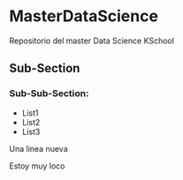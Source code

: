 # MasterDataScience
Repositorio del master Data Science KSchool

## Sub-Section
### Sub-Sub-Section:

* List1
* List2
* List3

Una linea nueva

Estoy muy loco
